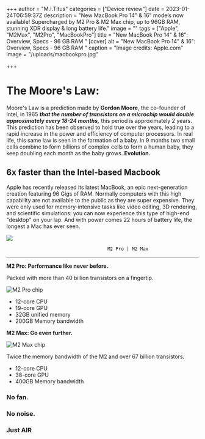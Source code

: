 +++
author = "M.I.Titus"
categories = ["Device review"]
date = 2023-01-24T06:59:37Z
description = "New MacBook Pro 14\" & 16\" models now available! Supercharged by M2 Pro & M2 Max chip, up to 96GB RAM, stunning XDR display & long battery life."
image = ""
tags = ["Apple", "M2Max", "M2Pro", "MacBookPro"]
title = "New MacBook Pro 14\" & 16\": Overview, Specs - 96 GB RAM "
[cover]
alt = "New MacBook Pro 14\" & 16\": Overview, Specs - 96 GB RAM "
caption = "Image credits: Apple.com"
image = "/uploads/macbookpro.jpg"

+++
# The Moore's Law:

Moore's Law is a prediction made by **Gordon Moore**, the co-founder of Intel, in 1965 **_that the number of transistors on a microchip would double approximately every 18-24 months,_** this period is approximately 2 years. This prediction has been observed to hold true over the years, leading to a rapid increase in the power and efficiency of computer processors. In real life, this same law is seen in the formation of a baby. In 9 months two small cells combine to form billions of complex cells to form a human baby, they keep doubling each month as the baby grows. **Evolution.**

## 6x faster than the Intel-based Macbook

Apple has recently released its latest MacBook, an epic next-generation creation featuring 96 Gigs of RAM. Normally computers with this high capability are not available to the public as they are super expensive. They were only used for memory-intensive tasks like video editing, 3D rendering, and scientific simulations: you can now experience this type of high-end "desktop" on your lap. And with power comes 22 hours of battery life, the longest a Mac has ever seen.

![](/uploads/screenshot-from-2023-01-24-23-09-09.png)

                                         M2 Pro | M2 Max

***

**M2 Pro: Performance like never before.**

Packed with more than 40 billion transistors on a fingertip.

![M2 Pro chip](https://www.apple.com/v/macbook-pro-14-and-16/d/images/overview/modal/m2_pro_memory__ey38zvrqkfiq_large.jpg)

* 12-core CPU
* 19-core GPU
* 32GB unified memory
* 200GB Memory bandwidth

 **M2 Max: Go even further.**

![M2 Max chip](https://www.apple.com/v/macbook-pro-14-and-16/d/images/overview/modal/m2_max_memory__bleficjb6rma_large.jpg)

Twice the memory bandwidth of the M2 and over 67 billion transistors.

* 12-core CPU
* 38-core GPU
* 400GB Memory bandwidth

### No fan.

### No noise.

### Just AIR